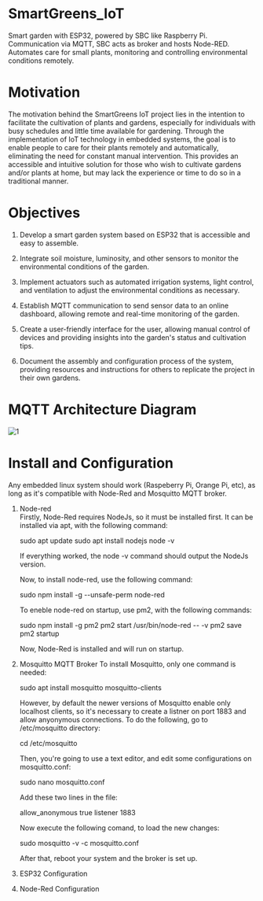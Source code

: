 # SmartGreens_IoT
 Smart garden with ESP32, powered by SBC like Raspberry Pi. Communication via MQTT, SBC acts as broker and hosts Node-RED. Automates care for small plants, monitoring and controlling environmental conditions remotely.
 
# Motivation
The motivation behind the SmartGreens IoT project lies in the intention to facilitate the cultivation of plants and gardens, especially for individuals with busy schedules and little time available for gardening. Through the implementation of IoT technology in embedded systems, the goal is to enable people to care for their plants remotely and automatically, eliminating the need for constant manual intervention. This provides an accessible and intuitive solution for those who wish to cultivate gardens and/or plants at home, but may lack the experience or time to do so in a traditional manner.

# Objectives
1. Develop a smart garden system based on ESP32 that is accessible and easy to assemble.

2. Integrate soil moisture, luminosity, and other sensors to monitor the environmental conditions of the garden.

3. Implement actuators such as automated irrigation systems, light control, and ventilation to adjust the environmental conditions as necessary.

4. Establish MQTT communication to send sensor data to an online dashboard, allowing remote and real-time monitoring of the garden.

5. Create a user-friendly interface for the user, allowing manual control of devices and providing insights into the garden's status and cultivation tips.

6. Document the assembly and configuration process of the system, providing resources and instructions for others to replicate the project in their own gardens.


# MQTT Architecture Diagram
![1](https://github.com/RicardoBozollan/SmartGreens_IoT/assets/163909522/1460b8b2-aad9-42cd-ac72-f825328d0f64)


# Install and Configuration

Any embedded linux system should work (Raspeberry Pi, Orange Pi, etc), as long as it's compatible with Node-Red and Mosquitto MQTT broker.

1. Node-red   
   Firstly, Node-Red requires NodeJs, so it must be installed first. It can be installed via apt, with the following command:

   sudo apt update
   sudo apt install nodejs
   node -v

   If everything worked, the node -v command should output the NodeJs version.

   Now, to install node-red, use the following command:

   sudo npm install -g --unsafe-perm node-red

   To eneble node-red on startup, use pm2, with the following commands:

   sudo npm install -g pm2
   pm2 start /usr/bin/node-red -- -v
   pm2 save
   pm2 startup

   Now, Node-Red is installed and will run on startup.
   
3. Mosquitto MQTT Broker
   To install Mosquitto, only one command is needed:

   sudo apt install mosquitto mosquitto-clients

   However, by default the newer versions of Mosquitto enable only localhost clients, so it's necessary to create a listner on port 1883 and allow anyonymous connections.
   To do the following, go to /etc/mosquitto directory:

   cd /etc/mosquitto

   Then, you're going to use a text editor, and edit some configurations on mosquitto.conf:

   sudo nano mosquitto.conf

   Add these two lines in the file:

   allow_anonymous true 
   listener 1883

   Now execute the following comand, to load the new changes:

   sudo mosquitto -v -c mosquitto.conf

   After that, reboot your system and the broker is set up.
   
4. ESP32 Configuration
5. Node-Red Configuration
